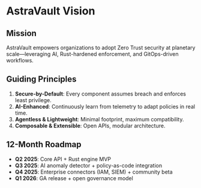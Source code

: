 # AstraVault Vision

## Mission
AstraVault empowers organizations to adopt Zero Trust security at planetary scale—leveraging AI, Rust-hardened enforcement, and GitOps-driven workflows.

## Guiding Principles
1. **Secure-by-Default**: Every component assumes breach and enforces least privilege.  
2. **AI-Enhanced**: Continuously learn from telemetry to adapt policies in real time.  
3. **Agentless & Lightweight**: Minimal footprint, maximum compatibility.  
4. **Composable & Extensible**: Open APIs, modular architecture.  

## 12-Month Roadmap
- **Q2 2025**: Core API + Rust engine MVP  
- **Q3 2025**: AI anomaly detector + policy-as-code integration  
- **Q4 2025**: Enterprise connectors (IAM, SIEM) + community beta  
- **Q1 2026**: GA release + open governance model  


